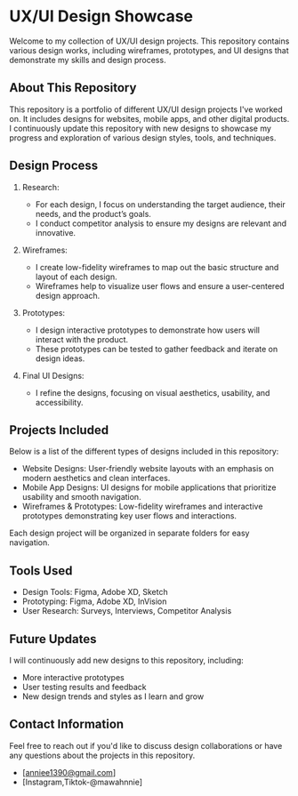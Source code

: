 
# UX/UI Design Showcase

Welcome to my collection of UX/UI design projects. This repository contains various design works, including wireframes, prototypes, and UI designs
that demonstrate my skills and design process.

## About This Repository

This repository is a portfolio of different UX/UI design projects I've worked on. It includes designs for websites, mobile apps, and other digital products. 
I continuously update this repository with new designs to showcase my progress and exploration of various design styles, tools, and techniques.

## Design Process

1. Research:
   - For each design, I focus on understanding the target audience, their needs, and the product’s goals.
   - I conduct competitor analysis to ensure my designs are relevant and innovative.

2. Wireframes:
   - I create low-fidelity wireframes to map out the basic structure and layout of each design.
   - Wireframes help to visualize user flows and ensure a user-centered design approach.

3. Prototypes:
   - I design interactive prototypes to demonstrate how users will interact with the product.
   - These prototypes can be tested to gather feedback and iterate on design ideas.

4. Final UI Designs:
   - I refine the designs, focusing on visual aesthetics, usability, and accessibility.

## Projects Included

Below is a list of the different types of designs included in this repository:

- Website Designs: User-friendly website layouts with an emphasis on modern aesthetics and clean interfaces.
- Mobile App Designs: UI designs for mobile applications that prioritize usability and smooth navigation.
- Wireframes & Prototypes: Low-fidelity wireframes and interactive prototypes demonstrating key user flows and interactions.

Each design project will be organized in separate folders for easy navigation.

## Tools Used

- Design Tools: Figma, Adobe XD, Sketch 
- Prototyping: Figma, Adobe XD, InVision 
- User Research: Surveys, Interviews, Competitor Analysis

## Future Updates

I will continuously add new designs to this repository, including:

- More interactive prototypes
- User testing results and feedback
- New design trends and styles as I learn and grow

## Contact Information

Feel free to reach out if you'd like to discuss design collaborations or have any questions about the projects in this repository.

- [anniee1390@gmail.com]
- [Instagram,Tiktok-@mawahnnie]

